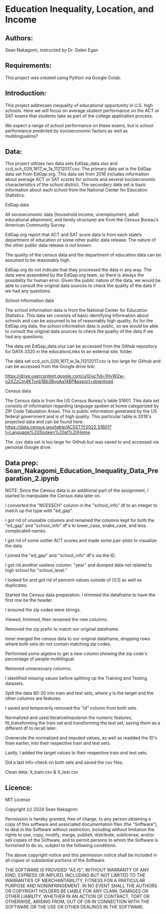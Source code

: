 # Education Inequality, Location, and Income

## Authors:
Sean Nakagomi, instructed by Dr. Galen Egan

## Requirements:
This project was created using Python via Google Colab.

## Introduction:
This project addresses inequality of educational opportunity in U.S. high schools. Here we will focus on average student performance on the ACT or SAT exams that students take as part of the college application process.

We expect a range of school performance on these exams, but is school performance predicted by socioeconomic factors as well as multilingualims?

## Data:
This project utilizes two data sets EdGap_data.xlsx and ccd_sch_029_1617_w_1a_11212017.csv. The primary data set is the EdGap data set from EdGap.org. This data set from 2016 includes information about average ACT or SAT scores for schools and several socioeconomic characteristics of the school district. The secondary data set is basic information about each school from the National Center for Education Statistics.

EdGap data

All socioeconomic data (household income, unemployment, adult educational attainment, and family structure) are from the Census Bureau’s American Community Survey.

EdGap.org report that ACT and SAT score data is from each state’s department of education or some other public data release. The nature of the other public data release is not known.

The quality of the census data and the department of education data can be assumed to be reasonably high.

EdGap.org do not indicate that they processed the data in any way. The data were assembled by the EdGap.org team, so there is always the possibility for human error. Given the public nature of the data, we would be able to consult the original data sources to check the quality of the data if we had any questions.

School information data

The school information data is from the National Center for Education Statistics. This data set consists of basic identifying information about schools and can be assumed to be of reasonably high quality. As for the EdGap.org data, the school information data is public, so we would be able to consult the original data sources to check the quality of the data if we had any questions.

The data set EdGap_data.xlsx can be accessed from the Github repository for DATA 3320 in the educationLinks to an external site. folder. 

The data set ccd_sch_029_1617_w_1a_11212017.csv is too large for Github and can be accessed from the Google drive link:

https://drive.usercontent.google.com/u/0/uc?id=1HvW2w-o2XZzCm4KTvnb1Bb3BvoAa14BP&export=download.

Census data

The Census data is from the US Census Bureau's table S1601. This data set consists of information regarding language spoken at home categorized by ZIP Code Tabulation Areas. This is public information generated by the US federal government and is of high quality. This particular table is 2016's projected data and can be found here: https://data.census.gov/table/ACSST1Y2022.S1601?t=Language%20Spoken%20at%20Home

The .csv data set is too large for Github but was saved to and accessed via personal Google drive.

## Data prep: Sean_Nakagomi_Education_Inequality_Data_Preparation_2.ipynb
NOTE: Since the Census data is an additional part of the assignment, I started to manipulate the Census data later on. 

I converted the "NCESSCH" column in the "school_info" df to an integer to match up the type with "ed_gap".

I got rid of unusable columns and renamed the columns kept for both the "ed_gap" and "school_info" df's to lower_case, snake_case, and less complicated names.

I got rid of some outlier ACT scores and made some pair-plots to visualize the data.

I joined the "ed_gap" and "school_info" df's via the ID.

I got rid another useless column: "year" and dumped data not related to high school for "school_level."

I looked for and got rid of percent-values outside of [0,1] as well as duplicates.

Started the Census data preperation.
I trimmed the dataframe to have the first row be the header.

I ensured the zip codes were strings.

Viewed, trimmed, then renamed the new columns.

Removed the zip prefix to match our original dataframe.

Inner merged the census data to our original dataframe, dropping rows where both sets do not contain matching zip codes.

Performed some algebra to get a new column showing the zip code's percentage of people multilingual.

Removed unnecessary columns.

I identified missing values before splitting up the Training and Testing datasets.

Split the data 80-20 into train and test sets, where y is the target and the other columns are features.

I saved and temporarily removed the "id" column from both sets.

Normalized and used IterativeImputeron the numeric features, fit_transforming the train set and transforming the test set, saving them as a different df to recall later.

Overwrote the normalized and imputed values, as well as readded the ID's from earlier, into their respective train and test sets.

Lastly, I added the target values to their respective train and test sets.

Did a last info-check on both sets and saved the csv files.

Clean data: X_train.csv   &   X_test.csv

## Licence:
MIT License

Copyright (c) 2024 Sean Nakagomi

Permission is hereby granted, free of charge, to any person obtaining a copy
of this software and associated documentation files (the "Software"), to deal
in the Software without restriction, including without limitation the rights
to use, copy, modify, merge, publish, distribute, sublicense, and/or sell
copies of the Software, and to permit persons to whom the Software is
furnished to do so, subject to the following conditions:

The above copyright notice and this permission notice shall be included in all
copies or substantial portions of the Software.

THE SOFTWARE IS PROVIDED "AS IS", WITHOUT WARRANTY OF ANY KIND, EXPRESS OR
IMPLIED, INCLUDING BUT NOT LIMITED TO THE WARRANTIES OF MERCHANTABILITY,
FITNESS FOR A PARTICULAR PURPOSE AND NONINFRINGEMENT. IN NO EVENT SHALL THE
AUTHORS OR COPYRIGHT HOLDERS BE LIABLE FOR ANY CLAIM, DAMAGES OR OTHER
LIABILITY, WHETHER IN AN ACTION OF CONTRACT, TORT OR OTHERWISE, ARISING FROM,
OUT OF OR IN CONNECTION WITH THE SOFTWARE OR THE USE OR OTHER DEALINGS IN THE
SOFTWARE.
